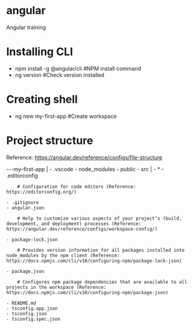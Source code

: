 # angular
Angular training

# Installing CLI
- npm install -g @angular/cli   #NPM install command
- ng version    #Check version installed

# Creating shell
- ng new my-first-app    #Create workspace

# Project structure
Reference: https://angular.dev/reference/configs/file-structure

---my-first-app
    |
    - .vscode
    - node_modules
    - public
    - src
        |
        - *
    - .editorconfig         

        # Configuration for code editors (Reference: https://editorconfig.org/)

    - .gitignore
    - angular.json          
        
        # Help to customize various aspects of your project’s (build, development, and deployment) processes (Reference: https://angular.dev/reference/configs/workspace-config/)

    - package-lock.json

        # Provides version information for all packages installed into node_modules by the npm client (Reference: https://docs.npmjs.com/cli/v10/configuring-npm/package-lock-json)

    - package.json

        # Configures npm package dependencies that are available to all projects in the workspace (Reference: https://docs.npmjs.com/cli/v10/configuring-npm/package-json)

    - README.md
    - tsconfig.app.json
    - tsconfig.json
    - tsconfig.spec.json
